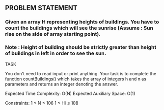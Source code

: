 ## PROBLEM STATEMENT
### Given an array H representing heights of buildings. You have to count the buildings which will see the sunrise (Assume : Sun rise on the side of array starting point).

### Note : Height of building should be strictly greater than height of buildings in left in order to see the sun.

TASK

You don't need to read input or print anything. Your task is to complete the function countBuildings() which takes the array of integers h and n as parameters and returns an integer denoting the answer.

Expected Time Complexity: O(N)
Expected Auxiliary Space: O(1)

Constraints:
1 ≤ N ≤ 106
1 ≤ Hi ≤ 108
